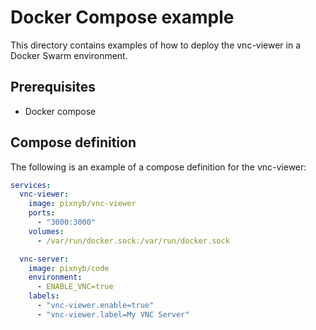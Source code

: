 # Docker Compose example

This directory contains examples of how to deploy the vnc-viewer in a Docker Swarm environment.

## Prerequisites

- Docker compose

## Compose definition

The following is an example of a compose definition for the vnc-viewer:

```yaml
services:
  vnc-viewer:
    image: pixnyb/vnc-viewer
    ports:
      - "3000:3000"
    volumes:
      - /var/run/docker.sock:/var/run/docker.sock

  vnc-server:
    image: pixnyb/code
    environment:
      - ENABLE_VNC=true
    labels:
      - "vnc-viewer.enable=true"
      - "vnc-viewer.label=My VNC Server"
```